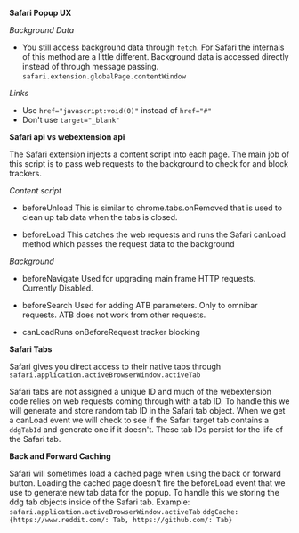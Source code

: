 **Safari Popup UX**

*Background Data*
- You still access background data through `fetch`. For Safari the internals of this method are a little different. Background data is accessed directly instead of through message passing. `safari.extension.globalPage.contentWindow`

*Links*
- Use `href="javascript:void(0)"` instead of `href="#"`
- Don't use `target="_blank"`

**Safari api vs webextension api**

The Safari extension injects a content script into each page. The main job of this script is to pass web requests to the background to check for and block trackers.

*Content script*
- beforeUnload
    This is similar to chrome.tabs.onRemoved that is used to clean up tab         data when the tabs is closed.

- beforeLoad
    This catches the web requests and runs the Safari canLoad method         which passes the request data to the background

*Background*
- beforeNavigate
    Used for upgrading main frame HTTP requests. Currently Disabled.

- beforeSearch
    Used for adding ATB parameters. Only to omnibar requests. ATB does     not work from other requests.

- canLoadRuns onBeforeRequest tracker blocking

**Safari Tabs**

Safari gives you direct access to their native tabs through 
`safari.application.activeBrowserWindow.activeTab`

Safari tabs are not assigned a unique ID and much of the webextension code relies on web requests coming through with a tab ID. To handle this we will generate and store random tab ID in the Safari tab object. 
When we get a canLoad event we will check to see if the Safari target tab contains a `ddgTabId` and generate one if it doesn't. These tab IDs persist for the life of the Safari tab.

**Back and Forward Caching**

Safari will sometimes load a cached page when using the back or forward button. Loading the cached page doesn't fire the beforeLoad event that we use to generate new tab data for the popup. To handle this we storing the ddg tab objects inside of the Safari tab. Example:
`safari.application.activeBrowserWindow.activeTab`
`ddgCache: {https://www.reddit.com/: Tab, https://github.com/: Tab}`
